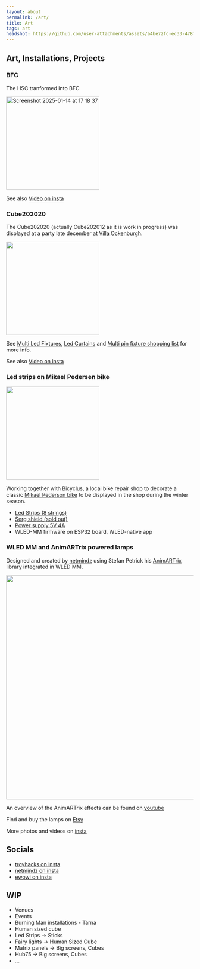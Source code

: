 ```yaml
---
layout: about
permalink: /art/
title: Art
tags: art
headshot: https://github.com/user-attachments/assets/a4be72fc-ec33-478f-bdde-605d87649370
---
```


## Art, Installations, Projects

### BFC

The HSC tranformed into BFC

<img width="250" alt="Screenshot 2025-01-14 at 17 18 37" src="https://github.com/user-attachments/assets/742aeae3-9dcb-4368-b29c-320d4f91eb2f" />

See also [Video on insta](https://www.instagram.com/reel/DDEGQRPgLbX)

### Cube202020

The Cube202020 (actually Cube202012 as it is work in progress) was displayed at a party late december at [Villa Ockenburgh](https://villaockenburgh.nl).

<img width="250" src="https://github.com/user-attachments/assets/51b7d69c-d699-4551-b471-ada885626895">

See [Multi Led Fixtures](https://moonmodules.org/multi-pin-fixtures), [Led Curtains](https://moonmodules.org/hardware/#led-curtains) and [Multi pin fixture shopping list](https://moonmodules.org/hardware/#multi-pin-fixture-shopping-list) for more info.

See also [Video on insta](https://www.instagram.com/reel/DESUP5zNcr1)

### Led strips on Mikael Pedersen bike

<img width="250" src="https://github.com/user-attachments/assets/86a7f0d7-e388-470e-9b98-43721f94cf7a">

Working together with Bicyclus, a local bike repair shop to decorate a classic [Mikael Pederson bike](https://en.wikipedia.org/wiki/Mikael_Pedersen) to be displayed in the shop during the winter season.

* [Led Strips (8 strings)](https://s.click.aliexpress.com/e/_Ez5PYIG)
* [Serg shield (sold out)](https://www.tindie.com/products/moonmodules/shield-board-for-esp32-for-wled-addressable-leds/)
* [Power supply 5V 4A](https://s.click.aliexpress.com/e/_EHB4MYo)
* WLED-MM firmware on ESP32 board, WLED-native app

### WLED MM and AnimARTrix powered lamps

Designed and created by [netmindz](https://github.com/netmindz) using Stefan Petrick his [AnimARTrix](https://github.com/StefanPetrick/animartrix) library integrated in WLED MM.

<img width="600" src="https://github.com/user-attachments/assets/6ec60692-2a30-4447-8be8-fe42a8f673e0">

An overview of the AnimARTrix effects can be found on [youtube](https://www.youtube.com/playlist?list=PL7xCYThV9HuL354h9CA9STVKKeQmBsfju)

Find and buy the lamps on [Etsy](https://milliwattuk.etsy.com)

More photos and videos on  [insta](https://www.instagram.com/milliwatt.uk/)

## Socials
* [troyhacks on insta](https://www.instagram.com/troy_ess)
* [netmindz on insta](https://www.instagram.com/milliwatt.uk)
* [ewowi on insta](https://www.instagram.com/ewoudwijma)
 
## WIP
* Venues
* Events
* Burning Man installations - Tarna
* Human sized cube
* Led Strips -> Sticks
* Fairy lights -> Human Sized Cube
* Matrix panels -> Big screens, Cubes
* Hub75 -> Big screens, Cubes
* ...
